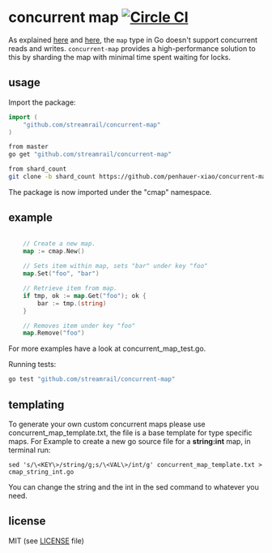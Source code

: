 # concurrent map [![Circle CI](https://circleci.com/gh/streamrail/concurrent-map.png?style=badge)](https://circleci.com/gh/streamrail/concurrent-map)

As explained [here](http://golang.org/doc/faq#atomic_maps) and [here](http://blog.golang.org/go-maps-in-action), the `map` type in Go doesn't support concurrent reads and writes. `concurrent-map` provides a high-performance solution to this by sharding the map with minimal time spent waiting for locks.

## usage

Import the package:

```go
import (
	"github.com/streamrail/concurrent-map"
)

```

```bash
from master
go get "github.com/streamrail/concurrent-map"

from shard_count
git clone -b shard_count https://github.com/penhauer-xiao/concurrent-map.git

```

The package is now imported under the "cmap" namespace. 

## example

```go

	// Create a new map.
	map := cmap.New()
	
	// Sets item within map, sets "bar" under key "foo"
	map.Set("foo", "bar")

	// Retrieve item from map.
	if tmp, ok := map.Get("foo"); ok {
		bar := tmp.(string)
	}

	// Removes item under key "foo"
	map.Remove("foo")

```

For more examples have a look at concurrent_map_test.go.


Running tests:

```bash
go test "github.com/streamrail/concurrent-map"
```

## templating

To generate your own custom concurrent maps please use concurrent_map_template.txt, the file is a base template for type specific maps.
For Example to create a new go source file for a **string:int** map,
in terminal run:
```
sed 's/\<KEY\>/string/g;s/\<VAL\>/int/g' concurrent_map_template.txt > cmap_string_int.go
```

You can change the string and the int in the sed command to whatever you need. 

## license 
MIT (see [LICENSE](https://github.com/streamrail/concurrent-map/blob/master/LICENSE) file)

